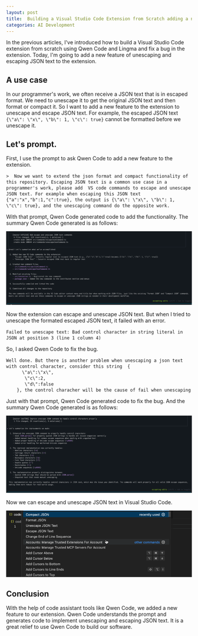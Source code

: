 ```yaml
---
layout: post
title:  Building a Visual Studio Code Extension from Scratch adding a new feature of unescaping and escaping JSON text
categories: AI Development
---
```


In the previous articles, I've introduced how to build a Visual Studio Code extension from scratch using Qwen Code and Lingma and fix a bug in the extension. Today, I'm going to add a new feature of unescaping and escaping JSON text to the extension.

## A use case

In our programmer's work, we often receive a JSON text that is in escaped format. We need to unescape it to get the original JSON text and then format or compact it. So I want to add a new feature to the extension to unescape and escape JSON text. For example, the escaped JSON text `{\"a\": \"x\", \"b\": 1, \"c\": true}` cannot be formatted before we unescape it.

## Let's prompt.

First, I use the prompt to ask Qwen Code to add a new feature to the extension.

```shell
>  Now we want to extend the json format and compact functionality of this repository. Escaping JSON text is a common use case in a programmer's work, please add  VS code commands to escape and unescape JSON text. For example when escaping this JSON text {"a":"x","b":1,"c":true}, the output is {\"a\": \"x\", \"b\": 1, \"c\": true}, and the unescaping command do the opposite work.
```

With that prompt, Qwen Code generated code to add the functionality. The summary Qwen Code generated is as follows:

![Escaping and unescaping summary](/images/build_vscode_ext_qwen/escaping_unescaping_v1_result.png)

Now the extension can escape and unescape JSON text. But when I tried to unescape the formated escaped JSON text, it failed with an error.

```shell
Failed to unescape text: Bad control character in string literal in JSON at position 3 (line 1 column 4)
```

So, I asked Qwen Code to fix the bug.

```shell
Well done. But there is another problem when unescaping a json text with control character, consider this string  {
      \"a\":\"x\",   
       \"c\":2, 
       \"d\":false                                                      
    }, the control characher will be the cause of fail when unescaping
```
Just with that prompt, Qwen Code generated code to fix the bug. And the summary Qwen Code generated is as follows:

![Fix the unescaping bug within control character](/images/build_vscode_ext_qwen/fix_unescaping_bug.png)

Now we can escape and unescape JSON text in Visual Studio Code.

![Unescape Format Compact escape](/images/build_vscode_ext_qwen/unescape_format_compact_escape.gif)

## Conclusion

With the help of code assistant tools like Qwen Code, we added a new feature to our extension. Qwen Code understands the prompt and generates code to implement unescaping and escaping JSON text. It is a great relief to use Qwen Code to build our software.

